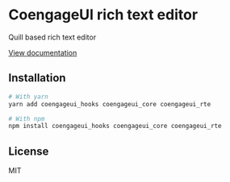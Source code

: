 # CoengageUI rich text editor

Quill based rich text editor

[View documentation](https://coengage.dev/)

## Installation

```sh
# With yarn
yarn add coengageui_hooks coengageui_core coengageui_rte

# With npm
npm install coengageui_hooks coengageui_core coengageui_rte
```

## License

MIT
